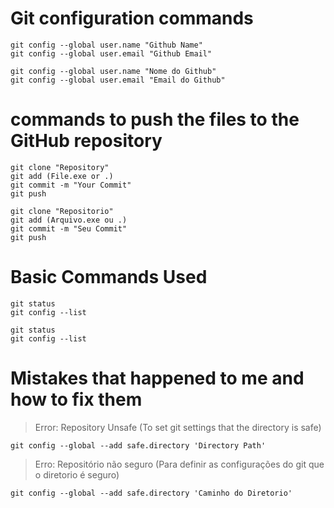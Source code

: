 # Git configuration commands

```
git config --global user.name "Github Name"
git config --global user.email "Github Email"
```

```
git config --global user.name "Nome do Github"
git config --global user.email "Email do Github"
```

# commands to push the files to the GitHub repository

```
git clone "Repository"
git add (File.exe or .)
git commit -m "Your Commit"
git push
```

```
git clone "Repositorio"
git add (Arquivo.exe ou .)
git commit -m "Seu Commit"
git push
```

# Basic Commands Used

```
git status
git config --list
```

```
git status
git config --list
```

# Mistakes that happened to me and how to fix them

>Error: Repository Unsafe (To set git settings that the directory is safe)

```
git config --global --add safe.directory 'Directory Path'
```

>Erro: Repositório não seguro (Para definir as configurações do git que o diretorio é seguro)

```
git config --global --add safe.directory 'Caminho do Diretorio'
```
